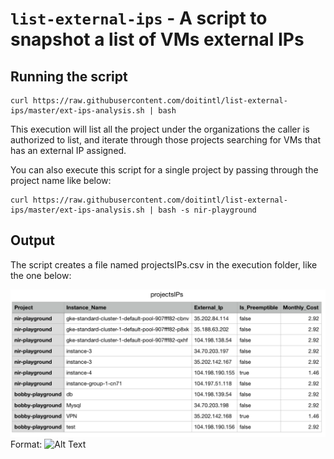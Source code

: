 # `list-external-ips` - A script to snapshot a list of VMs external IPs

## Running the script


```
curl https://raw.githubusercontent.com/doitintl/list-external-ips/master/ext-ips-analysis.sh | bash
```

This execution will list all the project under the organizations the caller is authorized to list, and iterate through those projects searching for VMs that has an external IP assigned.

You can also execute this script for a single project by passing through the project name like below:

```
curl https://raw.githubusercontent.com/doitintl/list-external-ips/master/ext-ips-analysis.sh | bash -s nir-playground
```

## Output

The script creates a file named projectsIPs.csv in the execution folder, like the one below:

![Output](/images/output.png)
Format: ![Alt Text](url)